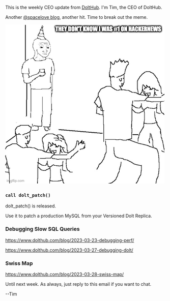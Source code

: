 This is the weekly CEO update from [DoltHub](https://www.dolthub.com/). I'm Tim, the CEO of DoltHub. 

Another [@spacelove blog](https://www.dolthub.com/blog/2023-03-23-illusion-of-transparency/), another hit. Time to break out the meme.

[![Spacelove hit](../images/hackernews-meme.jpeg)](https://www.dolthub.com/blog/2023-03-23-illusion-of-transparency/)

### `call dolt_patch()`

dolt_patch() is released.

Use it to patch a production MySQL from your Versioned Dolt Replica.

### Debugging Slow SQL Queries

https://www.dolthub.com/blog/2023-03-23-debugging-perf/

https://www.dolthub.com/blog/2023-03-27-debugging-dolt/

### Swiss Map

https://www.dolthub.com/blog/2023-03-28-swiss-map/

Until next week. As always, just reply to this email if you want to chat.

--Tim
